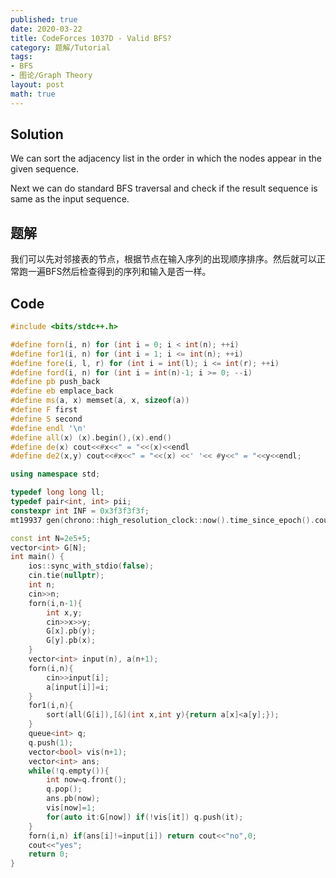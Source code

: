 ```yaml
---
published: true
date: 2020-03-22
title: CodeForces 1037D - Valid BFS?
category: 题解/Tutorial
tags: 
- BFS
- 图论/Graph Theory
layout: post
math: true
---
```

<!--more-->

## Solution

We can sort the adjacency list in the order in which the nodes appear in the given sequence.

Next we can do standard BFS traversal and check if the result sequence is same as the input sequence.

## 题解

我们可以先对邻接表的节点，根据节点在输入序列的出现顺序排序。然后就可以正常跑一遍BFS然后检查得到的序列和输入是否一样。

## Code

```cpp
#include <bits/stdc++.h>

#define forn(i, n) for (int i = 0; i < int(n); ++i)
#define for1(i, n) for (int i = 1; i <= int(n); ++i)
#define fore(i, l, r) for (int i = int(l); i <= int(r); ++i)
#define ford(i, n) for (int i = int(n)-1; i >= 0; --i)
#define pb push_back
#define eb emplace_back
#define ms(a, x) memset(a, x, sizeof(a))
#define F first
#define S second
#define endl '\n'
#define all(x) (x).begin(),(x).end()
#define de(x) cout<<#x<<" = "<<(x)<<endl
#define de2(x,y) cout<<#x<<" = "<<(x) <<' '<< #y<<" = "<<y<<endl;

using namespace std;

typedef long long ll;
typedef pair<int, int> pii;
constexpr int INF = 0x3f3f3f3f;
mt19937 gen(chrono::high_resolution_clock::now().time_since_epoch().count());

const int N=2e5+5;
vector<int> G[N];
int main() {
    ios::sync_with_stdio(false);
    cin.tie(nullptr);
    int n;
    cin>>n;
    forn(i,n-1){
        int x,y;
        cin>>x>>y;
        G[x].pb(y);
        G[y].pb(x);
    }
    vector<int> input(n), a(n+1);
    forn(i,n){
        cin>>input[i];
        a[input[i]]=i;
    }
    for1(i,n){
        sort(all(G[i]),[&](int x,int y){return a[x]<a[y];});
    }
    queue<int> q;
    q.push(1);
    vector<bool> vis(n+1);
    vector<int> ans;
    while(!q.empty()){
        int now=q.front();
        q.pop();
        ans.pb(now);
        vis[now]=1;
        for(auto it:G[now]) if(!vis[it]) q.push(it);
    }
    forn(i,n) if(ans[i]!=input[i]) return cout<<"no",0;
    cout<<"yes";
    return 0;
}
```
